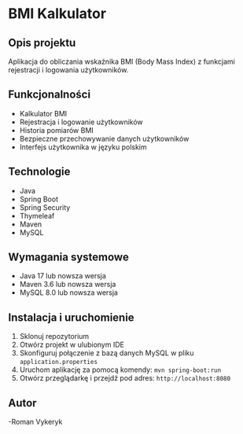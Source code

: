 # BMI Kalkulator

## Opis projektu
Aplikacja do obliczania wskaźnika BMI (Body Mass Index) z funkcjami rejestracji i logowania użytkowników.

## Funkcjonalności
- Kalkulator BMI
- Rejestracja i logowanie użytkowników
- Historia pomiarów BMI
- Bezpieczne przechowywanie danych użytkowników
- Interfejs użytkownika w języku polskim

## Technologie
- Java
- Spring Boot
- Spring Security
- Thymeleaf
- Maven
- MySQL

## Wymagania systemowe
- Java 17 lub nowsza wersja
- Maven 3.6 lub nowsza wersja
- MySQL 8.0 lub nowsza wersja

## Instalacja i uruchomienie
1. Sklonuj repozytorium
2. Otwórz projekt w ulubionym IDE
3. Skonfiguruj połączenie z bazą danych MySQL w pliku `application.properties`
4. Uruchom aplikację za pomocą komendy: `mvn spring-boot:run`
5. Otwórz przeglądarkę i przejdź pod adres: `http://localhost:8080`

## Autor
-Roman Vykeryk 

